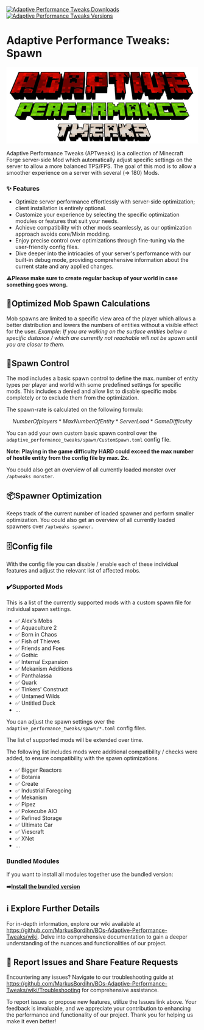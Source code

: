 [![Adaptive Performance Tweaks Downloads](http://cf.way2muchnoise.eu/full_573708_downloads.svg)](https://www.curseforge.com/minecraft/mc-mods/adaptive-performance-tweaks-spawn)
[![Adaptive Performance Tweaks Versions](http://cf.way2muchnoise.eu/versions/Minecraft_573708_all.svg)](https://www.curseforge.com/minecraft/mc-mods/adaptive-performance-tweaks-spawn)

# Adaptive Performance Tweaks: Spawn

![Adaptive Performance Tweaks: Spawn][header]

Adaptive Performance Tweaks (APTweaks) is a collection of Minecraft Forge server-side Mod which
automatically adjust specific settings on the server to allow a more balanced TPS/FPS.
The goal of this mod is to allow a smoother experience on a server with several (=> 180) Mods.

### ✨ Features

- Optimize server performance effortlessly with server-side optimization; client installation is
  entirely optional.
- Customize your experience by selecting the specific optimization modules or features that suit
  your needs.
- Achieve compatibility with other mods seamlessly, as our optimization approach avoids core/Mixin
  modding.
- Enjoy precise control over optimizations through fine-tuning via the user-friendly config files.
- Dive deeper into the intricacies of your server's performance with our built-in debug mode,
  providing comprehensive information about the current state and any applied changes.

**⚠️Please make sure to create regular backup of your world in case something goes wrong.**

## 👾Optimized Mob Spawn Calculations

Mob spawns are limited to a specific view area of the player which allows a better distribution and
lowers the numbers of entities without a visible effect for the user.
_Example: If you are walking on the surface entities below a specific distance / which are currently
not reachable will not be spawn until you are closer to them._

## 👻Spawn Control

The mod includes a basic spawn control to define the max. number of entity types per player and
world with some predefined settings for specific mods.
This includes a denied and allow list to disable specific mobs completely or to exclude them from
the
optimization.

The spawn-rate is calculated on the following formula:

```math
Number Of players * Max Number Of Entity * Server Load * Game Difficulty
```

You can add your own custom basic spawn control over
the `adaptive_performance_tweaks/spawn/CustomSpawn.toml` config file.

**Note: Playing in the game difficulty HARD could exceed the max number of hostile entity from the
config file by max. 2x.**

You could also get an overview of all currently loaded monster over `/aptweaks monster`.

## 📦Spawner Optimization

Keeps track of the current number of loaded spawner and perform smaller optimization.
You could also get an overview of all currently loaded spawners over `/aptweaks spawner`.

## 🗄️Config file

With the config file you can disable / enable each of these individual features and adjust the
relevant list of affected mobs.

### ✔️Supported Mods

This is a list of the currently supported mods with a custom spawn file for individual spawn
settings.

- ✅ Alex's Mobs
- ✅ Aquaculture 2
- ✅ Born in Chaos
- ✅ Fish of Thieves
- ✅ Friends and Foes
- ✅ Gothic
- ✅ Internal Expansion
- ✅ Mekanism Additions
- ✅ Panthalassa
- ✅ Quark
- ✅ Tinkers' Construct
- ✅ Untamed Wilds
- ✅ Untitled Duck
- ...

You can adjust the spawn settings over the `adaptive_performance_tweaks/spawn/*.toml` config files.

The list of supported mods will be extended over time.

The following list includes mods were additional compatibility / checks were added, to ensure
compatibility with the spawn optimizations.

- ✅ Bigger Reactors
- ✅ Botania
- ✅ Create
- ✅ Industrial Foregoing
- ✅ Mekanism
- ✅ Pipez
- ✅ Pokecube AIO
- ✅ Refined Storage
- ✅ Ultimate Car
- ✅ Viescraft
- ✅ XNet
- ...

### Bundled Modules

If you want to install all modules together use the bundled version:

**➡️[Install the bundled version][bundled]**

## ℹ️ Explore Further Details

For in-depth information, explore our wiki available
at https://github.com/MarkusBordihn/BOs-Adaptive-Performance-Tweaks/wiki.
Delve into comprehensive documentation to gain a deeper understanding of the nuances and
functionalities of our project.

## 🚩 Report Issues and Share Feature Requests

Encountering any issues? Navigate to our troubleshooting guide
at https://github.com/MarkusBordihn/BOs-Adaptive-Performance-Tweaks/wiki/Troubleshooting for
comprehensive assistance.

To report issues or propose new features, utilize the Issues link above.
Your feedback is invaluable, and we appreciate your contribution to enhancing the performance and
functionality of
our project.
Thank you for helping us make it even better!

[header]: ../assets/aptweaks-header-only.png

[bundled]: https://www.curseforge.com/minecraft/mc-mods/adaptive-performance-tweaks